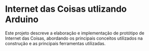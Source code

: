 # Internet das Coisas utlizando Arduino 

Este projeto descreve a elaboração e implementação de protótipo de Internet das Coisas, abordando os principais conceitos utilizados na construção e as principais ferramentas utilizadas.

